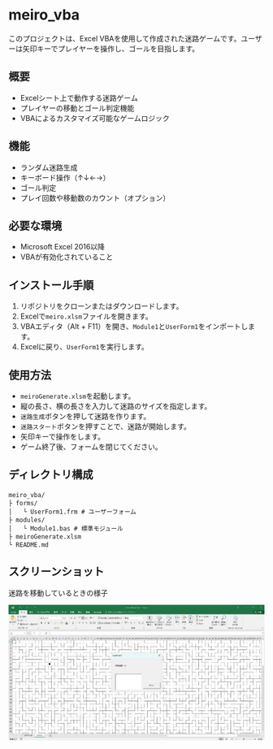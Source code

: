 # meiro_vba

このプロジェクトは、Excel VBAを使用して作成された迷路ゲームです。ユーザーは矢印キーでプレイヤーを操作し、ゴールを目指します。

## 概要

- Excelシート上で動作する迷路ゲーム
- プレイヤーの移動とゴール判定機能
- VBAによるカスタマイズ可能なゲームロジック

## 機能

- ランダム迷路生成
- キーボード操作（↑↓←→）
- ゴール判定
- プレイ回数や移動数のカウント（オプション）

## 必要な環境

- Microsoft Excel 2016以降
- VBAが有効化されていること

## インストール手順

1. リポジトリをクローンまたはダウンロードします。
2. Excelで`meiro.xlsm`ファイルを開きます。
3. VBAエディタ（Alt + F11）を開き、`Module1`と`UserForm1`をインポートします。
4. Excelに戻り、`UserForm1`を実行します。

## 使用方法

- `meiroGenerate.xlsm`を起動します。
- 縦の長さ、横の長さを入力して迷路のサイズを指定します。
- `迷路生成`ボタンを押して迷路を作ります。
- `迷路スタート`ボタンを押すことで、迷路が開始します。
- 矢印キーで操作をします。
- ゲーム終了後、フォームを閉じてください。

## ディレクトリ構成

```
meiro_vba/
├ forms/
│   └ UserForm1.frm # ユーザーフォーム
├ modules/
│   └ Module1.bas # 標準モジュール
├ meiroGenerate.xlsm 
└ README.md
```

## スクリーンショット

迷路を移動しているときの様子

![迷路の様子](./images/meiro_screenshot.jpg)
